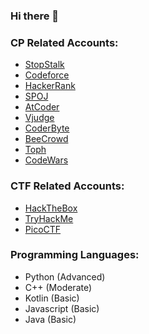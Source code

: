 ### Hi there 👋

<!--
**KurtNettle/KurtNettle** is a ✨ _special_ ✨ repository because its `README.md` (this file) appears on your GitHub profile.

Here are some ideas to get you started:

- 🔭 I’m currently working on ...
- 🌱 I’m currently learning ...
- 👯 I’m looking to collaborate on ...
- 🤔 I’m looking for help with ...
- 💬 Ask me about ...
- 📫 How to reach me: ...
- 😄 Pronouns: ...
- ⚡ Fun fact: ...
-->

<h3 align="left">CP Related Accounts:</h3>
<p align="left">
  <ul>
    <li><a href="https://www.stopstalk.com/user/profile/kurtnettle" target="_blank" rel="noreferrer">StopStalk</a></li>
    <li><a href="https://codeforces.com/profile/kurtnettle" target="_blank" rel="noreferrer">Codeforce</a></li>
    <li><a href="https://www.hackerrank.com/kurtnettle" target="_blank" rel="noreferrer">HackerRank</a></li>    
    <li><a href="https://www.spoj.com/users/kurtnettle" target="_blank" rel="noreferrer">SPOJ</a></li>
    <li><a href="https://atcoder.jp/users/KurtNettle" target="_blank" rel="noreferrer">AtCoder</a></li>
    <li><a href="https://vjudge.net/user/KurtNettle" target="_blank" rel="noreferrer">Vjudge</a></li>
    <li><a href="https://coderbyte.com/profile/KurtNettle" target="_blank" rel="noreferrer">CoderByte</a></li>
    <li><a href="https://www.beecrowd.com.br/judge/en/profile/650796" target="_blank" rel="noreferrer">BeeCrowd</a></li>
    <li><a href="https://toph.co/u/KurtNettle" target="_blank" rel="noreferrer">Toph</a></li>
    <li><a href="https://www.codewars.com/users/_KurtNettle_" target="_blank" rel="noreferrer">CodeWars</a></li>
  </ul>
</p>


<h3 align="left">CTF Related Accounts:</h3>
<p align="left">
  <ul>
    <li><a href="https://app.hackthebox.com/profile/1035368" target="_blank" rel="noreferrer">HackTheBox</a></li>
    <li><a href="https://tryhackme.com/p/KurtNettle" target="_blank" rel="noreferrer">TryHackMe</a></li>
    <li><a href="https://play.picoctf.org/users/KurtNettle" target="_blank" rel="noreferrer">PicoCTF</a></li>
  </ul>
</p>

<h3 align="left">Programming Languages:</h3>

<p align="left"> 
  <ul>
    <li>Python (Advanced)</li>
    <li>C++ (Moderate)</li>
    <li>Kotlin (Basic)</li>
    <li>Javascript (Basic)</li>
    <li>Java (Basic)</li>
  </ul>
</p>

